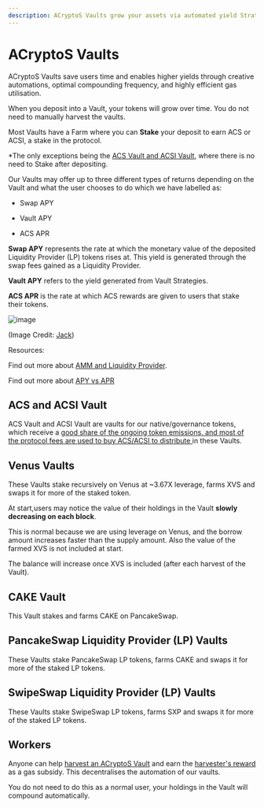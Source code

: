 ```yaml
---
description: ACryptoS Vaults grow your assets via automated yield Strategies.
---
```


# ACryptoS Vaults

ACryptoS Vaults save users time and enables higher yields through creative automations, optimal compounding frequency, and highly efficient gas utilisation.

When you deposit into a Vault, your tokens will grow over time. You do not need to manually harvest the vaults.

Most Vaults have a Farm where you can **Stake** your deposit to earn ACS or ACSI, a stake in the protocol.

*The only exceptions being the [ACS Vault and ACSI Vault](acryptos-vaults.md#acs-and-acsi-vault), where there is no need to Stake after depositing.

Our Vaults may offer up to three different types of returns depending on the Vault and what the user chooses to do which we have labelled as: 

- Swap APY

- Vault APY

- ACS APR

**Swap APY** represents the rate at which the monetary value of the deposited Liquidity Provider (LP) tokens rises at. 
This yield is generated through the swap fees gained as a Liquidity Provider. 


**Vault APY** refers to the yield generated from Vault Strategies.

**ACS APR** is the rate at which ACS rewards are given to users that stake their tokens.

![image](https://user-images.githubusercontent.com/80501310/112007522-ae752980-8b5f-11eb-981b-cf9d15ff9632.png)

(Image Credit: [Jack](https://t.me/manxsir))

Resources:

Find out more about [AMM and Liquidity Provider](https://academy.binance.com/en/articles/what-is-an-automated-market-maker-amm).

Find out more about [APY vs APR](https://academy.binance.com/en/ask/questions/apy-and-apr)

## ACS and ACSI Vault

ACS Vault and ACSI Vault are vaults for our native/governance tokens, which receive a [good share of the ongoing token emissions, and most of the protocol fees are used to buy ACS/ACSI to distribute ](fees.md)in these Vaults.

## Venus Vaults 

These Vaults stake recursively on Venus at ~3.67X leverage, farms XVS and swaps it for more of the staked token.

At start,users may notice the value of their holdings in the Vault **slowly decreasing on each block**.

This is normal because we are using leverage on Venus, and the borrow amount increases faster than the supply amount.
Also the value of the farmed XVS is not included at start.

The balance will increase once XVS is included (after each harvest of the Vault).

## CAKE Vault

This Vault stakes and farms CAKE on PancakeSwap.

## PancakeSwap Liquidity Provider (LP) Vaults

These Vaults stake PancakeSwap LP tokens, farms CAKE and swaps it for more of the staked LP tokens.

## SwipeSwap Liquidity Provider (LP) Vaults

These Vaults stake SwipeSwap LP tokens, farms SXP and swaps it for more of the staked LP tokens.


## Workers

Anyone can help [harvest an ACryptoS Vault](https://app.acryptos.com/worker/) and earn the [harvester's reward](fees.md#all-vaults) as a gas subsidy. This decentralises the automation of our vaults. 

You do not need to do this as a normal user, your holdings in the Vault will compound automatically.



